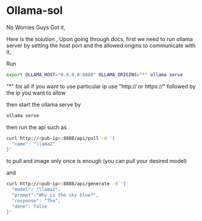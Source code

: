 # Ollama-sol

No Worries Guys Got it,

Here  is the solution ,
Upon going through docs, first we need to run ollama server by setting the host port and the allowed origins to communicate with it,

Run
```bash
export OLLAMA_HOST="0.0.0.0:8888" OLLAMA_ORIGINS="*" ollama serve
```
"*" for all if you want to use particular ip use "http:// or https://" followed by the ip you want to allow

then start the ollama serve by

```bash
ollama serve
```
then run the api such as 
```bash
curl http://<pub-ip>:8888/api/pull -d '{
  "name": "llama2"
}'
```
to pull and image only once is enough (you can pull your desired model)

and
 
```bash
curl http://<pub-ip>:8888/api/generate -d '{
  "model": "llama2",
  "prompt":"Why is the sky blue?",
  "response": "The",
  "done": false
}'
```
